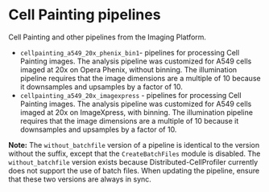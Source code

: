 Cell Painting pipelines
==================

Cell Painting and other pipelines from the Imaging Platform.

- `cellpainting_a549_20x_phenix_bin1`- pipelines for processing Cell Painting images. The analysis pipeline was customized for A549 cells imaged at 20x on Opera Phenix, without binning. The illumination pipeline requires that the image dimensions are a multiple of 10 because it downsamples and upsamples by a factor of 10.
- `cellpainting_a549_20x_imagexpress` - pipelines for processing Cell Painting images. The analysis pipeline was customized for A549 cells imaged at 20x on ImageXpress, with binning. The illumination pipeline requires that the image dimensions are a multiple of 10 because it downsamples and upsamples by a factor of 10.


**Note:** The `without_batchfile` version of a pipeline is identical to the version without the suffix, except that the `CreateBatchFiles` module is disabled. The `without_batchfile` version exists because Distributed-CellProfiler currently does not support the use of batch files. When updating the pipeline, ensure that these two versions are always in sync. 

